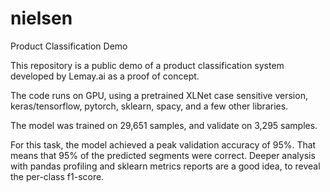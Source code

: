 # nielsen
Product Classification Demo

This repository is a public demo of a product classification system developed by Lemay.ai as a proof of concept.

The code runs on GPU, using a pretrained XLNet case sensitive version, keras/tensorflow, pytorch, sklearn, spacy, and a few other libraries.

The model was trained on 29,651 samples, and validate on 3,295 samples.

For this task, the model achieved a peak validation accuracy of 95%. That means that 95% of the predicted segments were correct. Deeper analysis with pandas profiling and sklearn metrics reports are a good idea, to reveal the per-class f1-score. 
